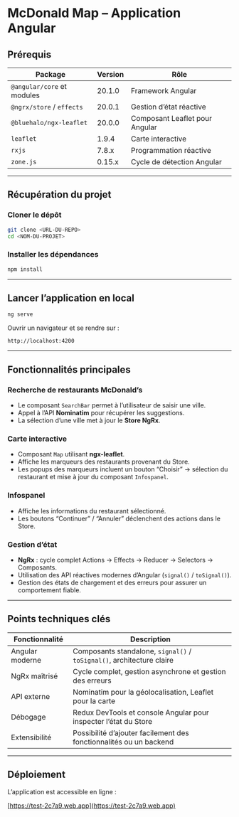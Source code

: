 # McDonald Map – Application Angular

## Prérequis

| Package                    | Version | Rôle                           |
| -------------------------- | ------- | ------------------------------ |
| `@angular/core` et modules | 20.1.0  | Framework Angular              |
| `@ngrx/store` / `effects`  | 20.0.1  | Gestion d’état réactive        |
| `@bluehalo/ngx-leaflet`    | 20.0.0  | Composant Leaflet pour Angular |
| `leaflet`                  | 1.9.4   | Carte interactive              |
| `rxjs`                     | 7.8.x   | Programmation réactive         |
| `zone.js`                  | 0.15.x  | Cycle de détection Angular     |

---

## Récupération du projet

### Cloner le dépôt

```bash
git clone <URL-DU-REPO>
cd <NOM-DU-PROJET>
```

### Installer les dépendances

```bash
npm install
```

---

## Lancer l’application en local

```bash
ng serve
```

Ouvrir un navigateur et se rendre sur :

```
http://localhost:4200
```

---

## Fonctionnalités principales

### Recherche de restaurants McDonald’s

- Le composant `SearchBar` permet à l’utilisateur de saisir une ville.
- Appel à l’API **Nominatim** pour récupérer les suggestions.
- La sélection d’une ville met à jour le **Store NgRx**.

### Carte interactive

- Composant `Map` utilisant **ngx-leaflet**.
- Affiche les marqueurs des restaurants provenant du Store.
- Les popups des marqueurs incluent un bouton “Choisir” → sélection du restaurant et mise à jour du composant `Infospanel`.

### Infospanel

- Affiche les informations du restaurant sélectionné.
- Les boutons “Continuer” / “Annuler” déclenchent des actions dans le Store.

### Gestion d’état

- **NgRx** : cycle complet Actions → Effects → Reducer → Selectors → Composants.
- Utilisation des API réactives modernes d’Angular (`signal()` / `toSignal()`).
- Gestion des états de chargement et des erreurs pour assurer un comportement fiable.

---

## Points techniques clés

| Fonctionnalité  | Description                                                           |
| --------------- | --------------------------------------------------------------------- |
| Angular moderne | Composants standalone, `signal()` / `toSignal()`, architecture claire |
| NgRx maîtrisé   | Cycle complet, gestion asynchrone et gestion des erreurs              |
| API externe     | Nominatim pour la géolocalisation, Leaflet pour la carte              |
| Débogage        | Redux DevTools et console Angular pour inspecter l’état du Store      |
| Extensibilité   | Possibilité d’ajouter facilement des fonctionnalités ou un backend    |

---

## Déploiement

L’application est accessible en ligne :

[https://test-2c7a9.web.app](https://test-2c7a9.web.app)
